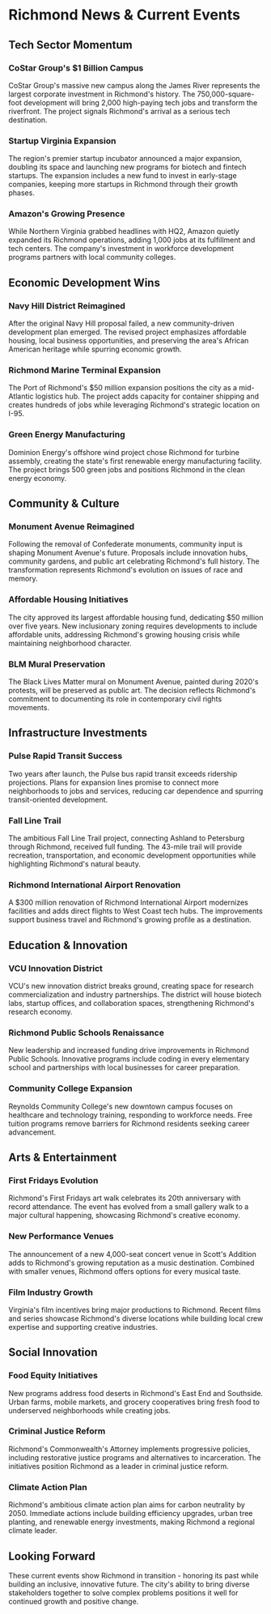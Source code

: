 # Richmond News & Current Events

## Tech Sector Momentum

### CoStar Group's $1 Billion Campus
CoStar Group's massive new campus along the James River represents the largest corporate investment in Richmond's history. The 750,000-square-foot development will bring 2,000 high-paying tech jobs and transform the riverfront. The project signals Richmond's arrival as a serious tech destination.

### Startup Virginia Expansion
The region's premier startup incubator announced a major expansion, doubling its space and launching new programs for biotech and fintech startups. The expansion includes a new fund to invest in early-stage companies, keeping more startups in Richmond through their growth phases.

### Amazon's Growing Presence
While Northern Virginia grabbed headlines with HQ2, Amazon quietly expanded its Richmond operations, adding 1,000 jobs at its fulfillment and tech centers. The company's investment in workforce development programs partners with local community colleges.

## Economic Development Wins

### Navy Hill District Reimagined
After the original Navy Hill proposal failed, a new community-driven development plan emerged. The revised project emphasizes affordable housing, local business opportunities, and preserving the area's African American heritage while spurring economic growth.

### Richmond Marine Terminal Expansion
The Port of Richmond's $50 million expansion positions the city as a mid-Atlantic logistics hub. The project adds capacity for container shipping and creates hundreds of jobs while leveraging Richmond's strategic location on I-95.

### Green Energy Manufacturing
Dominion Energy's offshore wind project chose Richmond for turbine assembly, creating the state's first renewable energy manufacturing facility. The project brings 500 green jobs and positions Richmond in the clean energy economy.

## Community & Culture

### Monument Avenue Reimagined
Following the removal of Confederate monuments, community input is shaping Monument Avenue's future. Proposals include innovation hubs, community gardens, and public art celebrating Richmond's full history. The transformation represents Richmond's evolution on issues of race and memory.

### Affordable Housing Initiatives
The city approved its largest affordable housing fund, dedicating $50 million over five years. New inclusionary zoning requires developments to include affordable units, addressing Richmond's growing housing crisis while maintaining neighborhood character.

### BLM Mural Preservation
The Black Lives Matter mural on Monument Avenue, painted during 2020's protests, will be preserved as public art. The decision reflects Richmond's commitment to documenting its role in contemporary civil rights movements.

## Infrastructure Investments

### Pulse Rapid Transit Success
Two years after launch, the Pulse bus rapid transit exceeds ridership projections. Plans for expansion lines promise to connect more neighborhoods to jobs and services, reducing car dependence and spurring transit-oriented development.

### Fall Line Trail
The ambitious Fall Line Trail project, connecting Ashland to Petersburg through Richmond, received full funding. The 43-mile trail will provide recreation, transportation, and economic development opportunities while highlighting Richmond's natural beauty.

### Richmond International Airport Renovation
A $300 million renovation of Richmond International Airport modernizes facilities and adds direct flights to West Coast tech hubs. The improvements support business travel and Richmond's growing profile as a destination.

## Education & Innovation

### VCU Innovation District
VCU's new innovation district breaks ground, creating space for research commercialization and industry partnerships. The district will house biotech labs, startup offices, and collaboration spaces, strengthening Richmond's research economy.

### Richmond Public Schools Renaissance
New leadership and increased funding drive improvements in Richmond Public Schools. Innovative programs include coding in every elementary school and partnerships with local businesses for career preparation.

### Community College Expansion
Reynolds Community College's new downtown campus focuses on healthcare and technology training, responding to workforce needs. Free tuition programs remove barriers for Richmond residents seeking career advancement.

## Arts & Entertainment

### First Fridays Evolution
Richmond's First Fridays art walk celebrates its 20th anniversary with record attendance. The event has evolved from a small gallery walk to a major cultural happening, showcasing Richmond's creative economy.

### New Performance Venues
The announcement of a new 4,000-seat concert venue in Scott's Addition adds to Richmond's growing reputation as a music destination. Combined with smaller venues, Richmond offers options for every musical taste.

### Film Industry Growth
Virginia's film incentives bring major productions to Richmond. Recent films and series showcase Richmond's diverse locations while building local crew expertise and supporting creative industries.

## Social Innovation

### Food Equity Initiatives
New programs address food deserts in Richmond's East End and Southside. Urban farms, mobile markets, and grocery cooperatives bring fresh food to underserved neighborhoods while creating jobs.

### Criminal Justice Reform
Richmond's Commonwealth's Attorney implements progressive policies, including restorative justice programs and alternatives to incarceration. The initiatives position Richmond as a leader in criminal justice reform.

### Climate Action Plan
Richmond's ambitious climate action plan aims for carbon neutrality by 2050. Immediate actions include building efficiency upgrades, urban tree planting, and renewable energy investments, making Richmond a regional climate leader.

## Looking Forward

These current events show Richmond in transition - honoring its past while building an inclusive, innovative future. The city's ability to bring diverse stakeholders together to solve complex problems positions it well for continued growth and positive change.